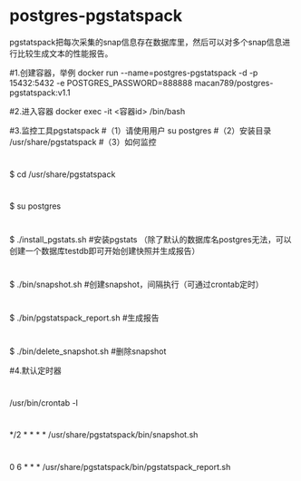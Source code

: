 # postgres-pgstatspack
pgstatspack把每次采集的snap信息存在数据库里，然后可以对多个snap信息进行比较生成文本的性能报告。

#1.创建容器，举例
docker run --name=postgres-pgstatspack -d -p 15432:5432 -e POSTGRES_PASSWORD=888888 macan789/postgres-pgstatspack:v1.1

#2.进入容器
docker exec -it <容器id> /bin/bash

#3.监控工具pgstatspack
#（1）请使用用户
su postgres
#（2）安装目录
/usr/share/pgstatspack
#（3）如何监控
#
$ cd /usr/share/pgstatspack
#
$ su postgres
#
$ ./install_pgstats.sh       #安装pgstats （除了默认的数据库名postgres无法，可以创建一个数据库testdb即可开始创建快照并生成报告）
#
$ ./bin/snapshot.sh          #创建snapshot，间隔执行（可通过crontab定时）
#
$ ./bin/pgstatspack_report.sh    #生成报告
#
$ ./bin/delete_snapshot.sh      #删除snapshot

#4.默认定时器
#
/usr/bin/crontab -l
#
*/2 * * * * /usr/share/pgstatspack/bin/snapshot.sh
#
0 6 * * * /usr/share/pgstatspack/bin/pgstatspack_report.sh



